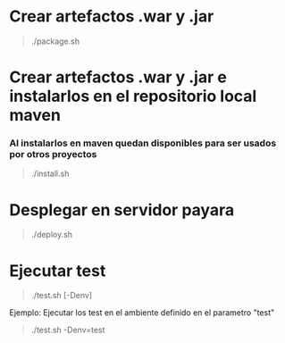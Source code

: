 # Crear artefactos .war y .jar

  > ./package.sh

# Crear artefactos .war y .jar e instalarlos en el repositorio local maven 

  ### Al instalarlos en maven quedan disponibles para ser usados por otros proyectos

  > ./install.sh

# Desplegar en servidor payara

  > ./deploy.sh

# Ejecutar test

  > ./test.sh [-Denv]

  Ejemplo: Ejecutar los test en el ambiente definido en el parametro "test"

  > ./test.sh -Denv=test
